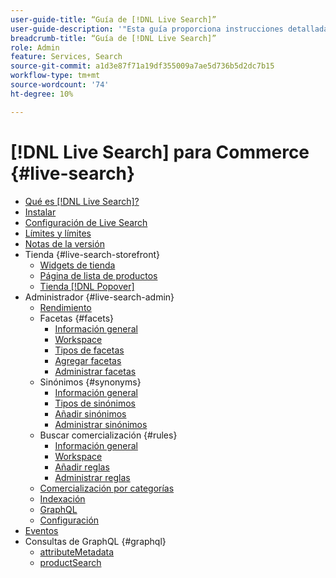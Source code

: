 ```yaml
---
user-guide-title: “Guía de [!DNL Live Search]”
user-guide-description: '"Esta guía proporciona instrucciones detalladas para utilizar [!DNL Live Search] de Adobe Commerce".'
breadcrumb-title: “Guía de [!DNL Live Search]”
role: Admin
feature: Services, Search
source-git-commit: a1d3e87f71a19df355009a7ae5d736b5d2dc7b15
workflow-type: tm+mt
source-wordcount: '74'
ht-degree: 10%

---
```


# [!DNL Live Search] para Commerce {#live-search}

- [Qué es [!DNL Live Search]?](overview.md)
- [Instalar](install.md)
- [Configuración de Live Search](workspace.md)
- [Límites y límites](boundaries-limits.md)
- [Notas de la versión](release-notes.md)
- Tienda {#live-search-storefront}
   - [Widgets de tienda](storefront-widgets.md)
   - [Página de lista de productos](plp-styling.md)
   - [Tienda [!DNL Popover]](storefront-popover.md)
- Administrador {#live-search-admin}
   - [Rendimiento](performance.md)
   - Facetas {#facets}
      - [Información general](facets.md)
      - [Workspace](faceting-workspace.md)
      - [Tipos de facetas](facets-type.md)
      - [Agregar facetas](facets-add.md)
      - [Administrar facetas](facets-manage.md)
   - Sinónimos {#synonyms}
      - [Información general](synonyms.md)
      - [Tipos de sinónimos](synonyms-type.md)
      - [Añadir sinónimos](synonyms-add.md)
      - [Administrar sinónimos](synonyms-manage.md)
   - Buscar comercialización {#rules}
      - [Información general](rules.md)
      - [Workspace](rules-workspace.md)
      - [Añadir reglas](rules-add.md)
      - [Administrar reglas](rules-manage.md)
   - [Comercialización por categorías](category-merch.md)
   - [Indexación](indexing.md)
   - [GraphQL](graphql.md)
   - [Configuración](settings.md)
- [Eventos](events.md)
- Consultas de GraphQL {#graphql}
   - [attributeMetadata](https://developer.adobe.com/commerce/services/graphql/live-search/attribute-metadata/)
   - [productSearch](https://developer.adobe.com/commerce/services/graphql/live-search/product-search/)